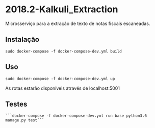 # 2018.2-Kalkuli_Extraction
Microsserviço para a extração de texto de notas fiscais escaneadas.

## Instalação

    sudo docker-compose -f docker-compose-dev.yml build
  
## Uso
    sudo docker-compose -f docker-compose-dev.yml up
    
As rotas estarão disponíveis através de localhost:5001

## Testes

    ```docker-compose -f docker-compose-dev.yml run base python3.6 manage.py test```
